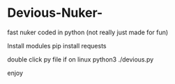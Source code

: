 # Devious-Nuker-
fast nuker coded in python (not really just made for fun)

Install modules
pip install requests 

double click py file if on linux python3 ./devious.py

enjoy
